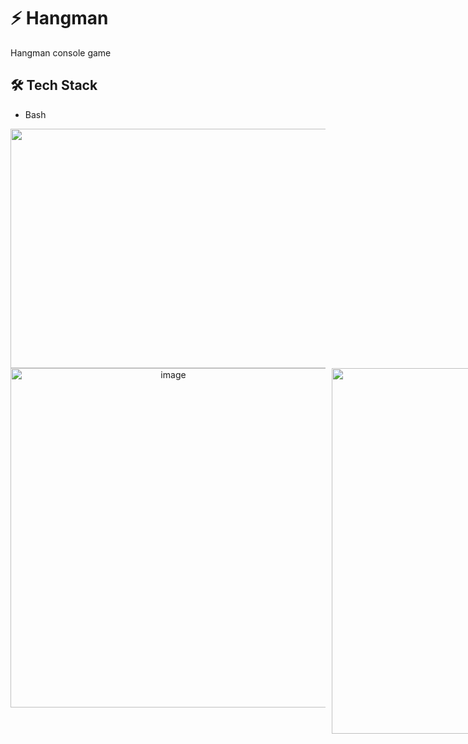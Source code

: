 # ⚡️ Hangman

Hangman console game

## 🛠 Tech Stack

- Bash

<div align="center">
  <img width="1409" height="383" alt="image" src="https://github.com/user-attachments/assets/a67526df-ff5a-42f0-ab8f-f9c153abf8ef" />
</div>
<div align="center" style="display: flex; gap: 10px;">
  <img width="505" height="543" alt="image" src="https://github.com/user-attachments/assets/3c0c6673-e3dc-4d2e-85f9-f8bc2515bfcb" />
<img width="538" height="585" alt="image" src="https://github.com/user-attachments/assets/b71fe1f6-62b6-4819-a0c2-d380cfb632a3" />
</div>


